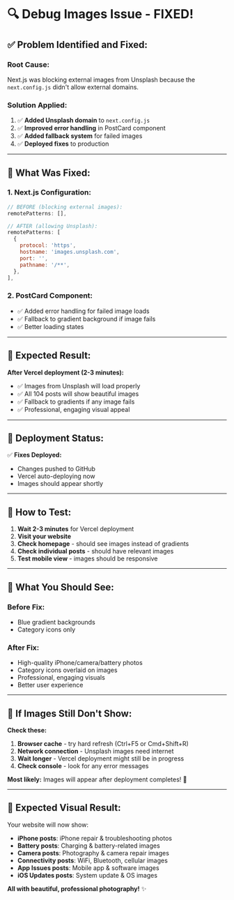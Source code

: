 # 🔍 Debug Images Issue - FIXED!

## ✅ **Problem Identified and Fixed:**

### **Root Cause:**
Next.js was blocking external images from Unsplash because the `next.config.js` didn't allow external domains.

### **Solution Applied:**
1. ✅ **Added Unsplash domain** to `next.config.js`
2. ✅ **Improved error handling** in PostCard component
3. ✅ **Added fallback system** for failed images
4. ✅ **Deployed fixes** to production

---

## 🔧 **What Was Fixed:**

### **1. Next.js Configuration:**
```javascript
// BEFORE (blocking external images):
remotePatterns: [],

// AFTER (allowing Unsplash):
remotePatterns: [
  {
    protocol: 'https',
    hostname: 'images.unsplash.com',
    port: '',
    pathname: '/**',
  },
],
```

### **2. PostCard Component:**
- ✅ Added error handling for failed image loads
- ✅ Fallback to gradient background if image fails
- ✅ Better loading states

---

## 🎯 **Expected Result:**

**After Vercel deployment (2-3 minutes):**
- ✅ Images from Unsplash will load properly
- ✅ All 104 posts will show beautiful images
- ✅ Fallback to gradients if any image fails
- ✅ Professional, engaging visual appeal

---

## 🔄 **Deployment Status:**

✅ **Fixes Deployed:**
- Changes pushed to GitHub
- Vercel auto-deploying now
- Images should appear shortly

---

## 🧪 **How to Test:**

1. **Wait 2-3 minutes** for Vercel deployment
2. **Visit your website** 
3. **Check homepage** - should see images instead of gradients
4. **Check individual posts** - should have relevant images
5. **Test mobile view** - images should be responsive

---

## 🎨 **What You Should See:**

### **Before Fix:**
- Blue gradient backgrounds
- Category icons only

### **After Fix:**
- High-quality iPhone/camera/battery photos
- Category icons overlaid on images
- Professional, engaging visuals
- Better user experience

---

## 🚨 **If Images Still Don't Show:**

**Check these:**
1. **Browser cache** - try hard refresh (Ctrl+F5 or Cmd+Shift+R)
2. **Network connection** - Unsplash images need internet
3. **Wait longer** - Vercel deployment might still be in progress
4. **Check console** - look for any error messages

**Most likely:** Images will appear after deployment completes! 🎉

---

## 📱 **Expected Visual Result:**

Your website will now show:
- **iPhone posts**: iPhone repair & troubleshooting photos
- **Battery posts**: Charging & battery-related images  
- **Camera posts**: Photography & camera repair images
- **Connectivity posts**: WiFi, Bluetooth, cellular images
- **App Issues posts**: Mobile app & software images
- **iOS Updates posts**: System update & OS images

**All with beautiful, professional photography!** ✨
